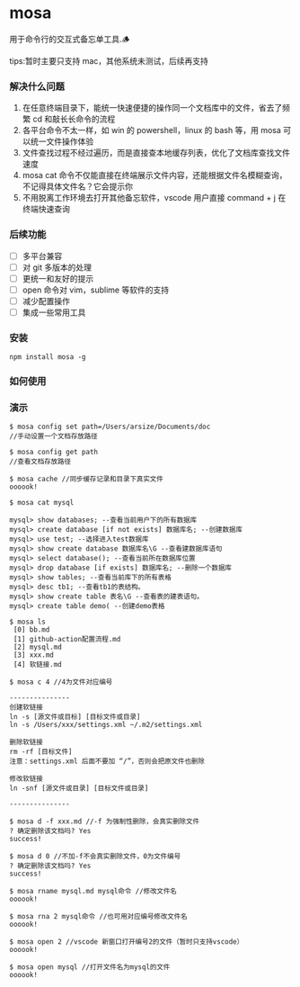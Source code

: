 # mosa

用于命令行的交互式备忘单工具.🪵

tips:暂时主要只支持 mac，其他系统未测试，后续再支持

### 解决什么问题

1. 在任意终端目录下，能统一快速便捷的操作同一个文档库中的文件，省去了频繁 cd 和敲长长命令的流程
2. 各平台命令不太一样，如 win 的 powershell，linux 的 bash 等，用 mosa 可以统一文件操作体验
3. 文件查找过程不经过遍历，而是直接查本地缓存列表，优化了文档库查找文件速度
4. mosa cat 命令不仅能直接在终端展示文件内容，还能根据文件名模糊查询，不记得具体文件名？它会提示你
5. 不用脱离工作环境去打开其他备忘软件，vscode 用户直接 command + j 在终端快速查询

### 后续功能

- [ ] 多平台兼容
- [ ] 对 git 多版本的处理
- [ ] 更统一和友好的提示
- [ ] open 命令对 vim，sublime 等软件的支持
- [ ] 减少配置操作
- [ ] 集成一些常用工具

### 安装

```
npm install mosa -g
```

### 如何使用

### 演示

```shell
$ mosa config set path=/Users/arsize/Documents/doc
//手动设置一个文档存放路径
```

```shell
$ mosa config get path
//查看文档存放路径
```

```shell
$ mosa cache //同步缓存记录和目录下真实文件
oooook!

```

```shell
$ mosa cat mysql

mysql> show databases; --查看当前用户下的所有数据库
mysql> create database [if not exists] 数据库名; --创建数据库
mysql> use test; --选择进入test数据库
mysql> show create database 数据库名\G --查看建数据库语句
mysql> select database(); --查看当前所在数据库位置
mysql> drop database [if exists] 数据库名; --删除一个数据库
mysql> show tables; --查看当前库下的所有表格
mysql> desc tb1; --查看tb1的表结构。
mysql> show create table 表名\G --查看表的建表语句。
mysql> create table demo( --创建demo表格

```

```shell
$ mosa ls
 [0] bb.md
 [1] github-action配置流程.md
 [2] mysql.md
 [3] xxx.md
 [4] 软链接.md

```

```shell
$ mosa c 4 //4为文件对应编号

---------------
创建软链接
ln -s [源文件或目标] [目标文件或目录]
ln -s /Users/xxx/settings.xml ~/.m2/settings.xml

删除软链接
rm -rf [目标文件]
注意：settings.xml 后面不要加 “/”，否则会把原文件也删除

修改软链接
ln -snf [源文件或目录] [目标文件或目录]

---------------

```

```shell
$ mosa d -f xxx.md //-f 为强制性删除，会真实删除文件
? 确定删除该文档吗? Yes
success!

```

```shell
$ mosa d 0 //不加-f不会真实删除文件，0为文件编号
? 确定删除该文档吗? Yes
success!

```

```shell
$ mosa rname mysql.md mysql命令 //修改文件名
oooook!
```

```shell
$ mosa rna 2 mysql命令 //也可用对应编号修改文件名
oooook!
```

```shell
$ mosa open 2 //vscode 新窗口打开编号2的文件（暂时只支持vscode）
oooook!
```

```shell
$ mosa open mysql //打开文件名为mysql的文件
oooook!
```
